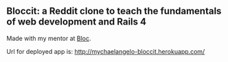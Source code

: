 ## Bloccit: a Reddit clone to teach the fundamentals of web development and Rails 4

Made with my mentor at [Bloc](http://bloc.io).

Url for deployed app is: http://mychaelangelo-bloccit.herokuapp.com/


